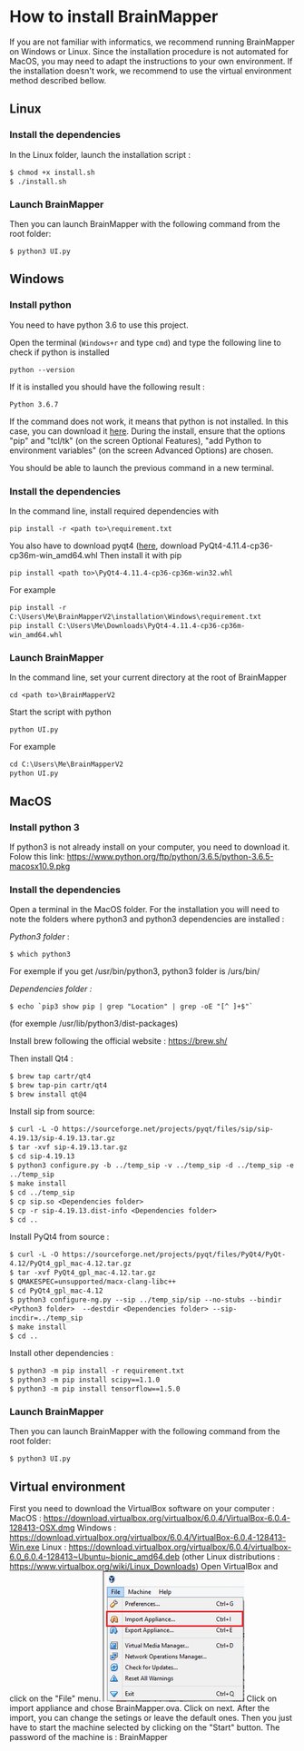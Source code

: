 # How to install BrainMapper
If you are not familiar with informatics, we recommend running BrainMapper on Windows or Linux. Since the installation procedure is not automated for MacOS, you may need to adapt the instructions to your own environment.
If the installation doesn't work, we recommend to use the virtual environment method described bellow.

## Linux
### Install the dependencies
In the Linux folder, launch the installation script :
```shell
$ chmod +x install.sh
$ ./install.sh
```

### Launch BrainMapper
Then you can launch BrainMapper with the following command from the root folder:

```shell
$ python3 UI.py
```

## Windows

### Install python

You need to have python 3.6 to use this project.

Open the terminal (`Windows+r` and type `cmd`) and type the following line to
check if python is installed

```
python --version
```

If it is installed you should have the following result :

```
Python 3.6.7
```

If the command does not work, it means that python is not installed.
In this case, you can download it [here](https://www.python.org/downloads/release/python-367/).
During the install, ensure that the options "pip" and "tcl/tk" (on the screen Optional Features),
"add Python to environment variables" (on the screen Advanced Options) are chosen.

You should be able to launch the previous command in a new terminal.

### Install the dependencies

In the command line, install required dependencies with
```
pip install -r <path to>\requirement.txt
```

You also have to download pyqt4 ([here](https://www.lfd.uci.edu/~gohlke/pythonlibs/#pyqt4), download PyQt4-4.11.4-cp36-cp36m-win_amd64.whl
Then install it with pip

```
pip install <path to>\PyQt4‑4.11.4‑cp36‑cp36m‑win32.whl
```

For example
```
pip install -r C:\Users\Me\BrainMapperV2\installation\Windows\requirement.txt
pip install C:\Users\Me\Downloads\PyQt4-4.11.4-cp36-cp36m-win_amd64.whl
```

### Launch BrainMapper

In the command line, set your current directory at the root of BrainMapper
```
cd <path to>\BrainMapperV2
```

Start the script with python
```
python UI.py
```

For example
```
cd C:\Users\Me\BrainMapperV2
python UI.py
```



## MacOS

### Install python 3
If python3 is not already install on your computer, you need to download it. Folow this link:
https://www.python.org/ftp/python/3.6.5/python-3.6.5-macosx10.9.pkg

### Install the dependencies
Open a terminal in the MacOS folder.
For the installation you will need to note the folders where python3 and python3 dependencies are installed :

_Python3 folder_ :
```shell
$ which python3
```
For exemple if you get /usr/bin/python3, python3 folder is /urs/bin/

_Dependencies folder :_
```shell
$ echo `pip3 show pip | grep "Location" | grep -oE "[^ ]+$"`
```
(for exemple /usr/lib/python3/dist-packages)

Install brew following the official website : https://brew.sh/

Then install Qt4 :

```shell
$ brew tap cartr/qt4
$ brew tap-pin cartr/qt4
$ brew install qt@4
```
Install sip from source:

```shell
$ curl -L -O https://sourceforge.net/projects/pyqt/files/sip/sip-4.19.13/sip-4.19.13.tar.gz
$ tar -xvf sip-4.19.13.tar.gz
$ cd sip-4.19.13
$ python3 configure.py -b ../temp_sip -v ../temp_sip -d ../temp_sip -e ../temp_sip
$ make install
$ cd ../temp_sip
$ cp sip.so <Dependencies folder>
$ cp -r sip-4.19.13.dist-info <Dependencies folder>
$ cd ..
```

Install PyQt4 from source :

```shell
$ curl -L -O https://sourceforge.net/projects/pyqt/files/PyQt4/PyQt-4.12/PyQt4_gpl_mac-4.12.tar.gz
$ tar -xvf PyQt4_gpl_mac-4.12.tar.gz
$ QMAKESPEC=unsupported/macx-clang-libc++
$ cd PyQt4_gpl_mac-4.12
$ python3 configure-ng.py --sip ../temp_sip/sip --no-stubs --bindir <Python3 folder>  --destdir <Dependencies folder> --sip-incdir=../temp_sip
$ make install
$ cd ..
```
Install other dependencies :

```shell
$ python3 -m pip install -r requirement.txt
$ python3 -m pip install scipy==1.1.0
$ python3 -m pip install tensorflow==1.5.0
```


### Launch BrainMapper
Then you can launch BrainMapper with the following command from the root folder:

```shell
$ python3 UI.py
```

## Virtual environment
First you need to download the VirtualBox software on your computer :
MacOS : https://download.virtualbox.org/virtualbox/6.0.4/VirtualBox-6.0.4-128413-OSX.dmg
Windows : https://download.virtualbox.org/virtualbox/6.0.4/VirtualBox-6.0.4-128413-Win.exe
Linux : https://download.virtualbox.org/virtualbox/6.0.4/virtualbox-6.0_6.0.4-128413~Ubuntu~bionic_amd64.deb
(other Linux distributions : https://www.virtualbox.org/wiki/Linux_Downloads)
Open VirtualBox and click on the "File" menu.
![Tuto](images/tuto1.png?raw=true "File -> import appliance")
Click on import appliance and chose BrainMapper.ova. Click on next.
After the import, you can change the setings or leave the default ones.
Then you just have to start the machine selected by clicking on the "Start" button.
The password of the machine is : BrainMapper
